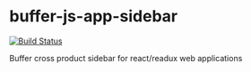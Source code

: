 # buffer-js-app-sidebar

[![Build Status](https://travis-ci.org/bufferapp/buffer-js-app-sidebar.svg?branch=master)](https://travis-ci.org/bufferapp/buffer-js-app-sidebar)

Buffer cross product sidebar for react/readux web applications
